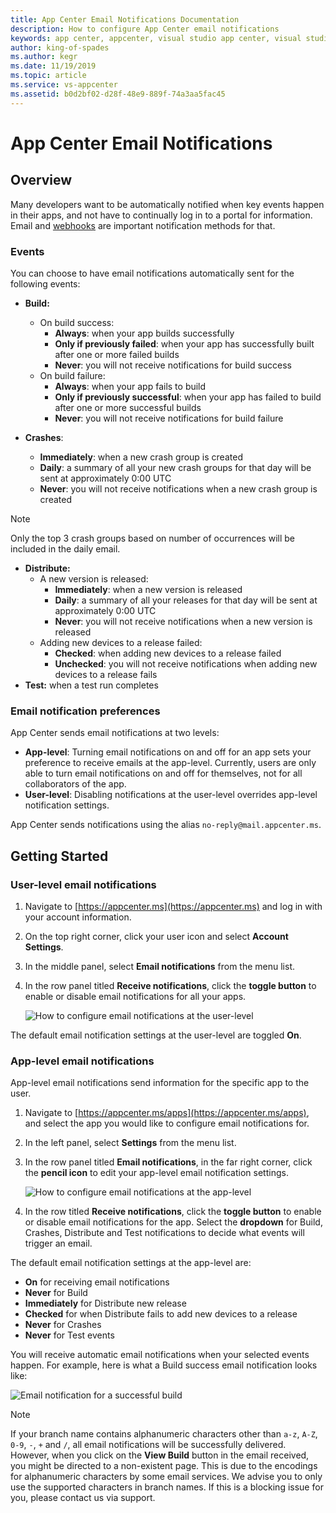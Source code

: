 ```yaml
---
title: App Center Email Notifications Documentation
description: How to configure App Center email notifications
keywords: app center, appcenter, visual studio app center, visual studio appcenter, email, email notifications, build status, build, crashes, crash, distribute, diagnostics, crash groups, crash group, new app version released, new crash group, test, test run, test run completed, test run complete
author: king-of-spades
ms.author: kegr
ms.date: 11/19/2019
ms.topic: article
ms.service: vs-appcenter
ms.assetid: b0d2bf02-d28f-48e9-889f-74a3aa5fac45
---
```


# App Center Email Notifications
## Overview

Many developers want to be automatically notified when key events happen in their apps, and not have to continually log in to a portal for information. Email and [webhooks](https://docs.microsoft.com/appcenter/dashboard/webhooks/) are important notification methods for that.

### Events

You can choose to have email notifications automatically sent for the following events:

- **Build:**
  - On build success:
    - **Always**: when your app builds successfully
    - **Only if previously failed**: when your app has successfully built after one or more failed builds
    - **Never**: you will not receive notifications for build success
  - On build failure:
    - **Always**: when your app fails to build
    - **Only if previously successful**: when your app has failed to build after one or more successful builds
    - **Never**: you will not receive notifications for build failure    

- **Crashes**: 
    - **Immediately**: when a new crash group is created
    - **Daily**: a summary of all your new crash groups for that day will be sent at approximately 0:00 UTC
    - **Never**: you will not receive notifications when a new crash group is created

> [!NOTE]
> Only the top 3 crash groups based on number of occurrences will be included in the daily email. 
    
- **Distribute:**
  - A new version is released:
    - **Immediately**: when a new version is released
    - **Daily**: a summary of all your releases for that day will be sent at approximately 0:00 UTC
    - **Never**: you will not receive notifications when a new version is released
  - Adding new devices to a release failed:
    - **Checked**: when adding new devices to a release failed
    - **Unchecked**: you will not receive notifications when adding new devices to a release fails
- **Test:** when a test run completes

### Email notification preferences

App Center sends email notifications at two levels:  
  - **App-level**: Turning email notifications on and off for an app sets your preference to receive emails at the app-level. Currently, users are only able to turn email notifications on and off for themselves, not for all collaborators of the app.
  - **User-level**: Disabling notifications at the user-level overrides app-level notification settings.

App Center sends notifications using the alias `no-reply@mail.appcenter.ms`.

## Getting Started

### User-level email notifications

1. Navigate to [https://appcenter.ms](https://appcenter.ms) and log in with your account information.

2. On the top right corner, click your user icon and select **Account Settings**.

3. In the middle panel, select **Email notifications** from the menu list.

4. In the row panel titled **Receive notifications**, click the **toggle button** to enable or disable email notifications for all your apps.

    ![How to configure email notifications at the user-level](media/configureEmailNotificationUser.png)

The default email notification settings at the user-level are toggled **On**.

### App-level email notifications

App-level email notifications send information for the specific app to the user.

1. Navigate to [https://appcenter.ms/apps](https://appcenter.ms/apps), and select the app you would like to configure email notifications for.

2. In the left panel, select **Settings** from the menu list.

3. In the row panel titled **Email notifications**, in the far right corner, click the **pencil icon** to edit your app-level email notification settings.

    ![How to configure email notifications at the app-level](media/configureEmailNotificationApp.png)

4. In the row titled **Receive notifications**, click the **toggle button** to enable or disable email notifications for the app. Select the **dropdown** for Build, Crashes, Distribute and Test notifications to decide what events will trigger an email.

The default email notification settings at the app-level are:
  - **On** for receiving email notifications
  - **Never** for Build
  - **Immediately** for Distribute new release
  - **Checked** for when Distribute fails to add new devices to a release
  - **Never** for Crashes
  - **Never** for Test events

You will receive automatic email notifications when your selected events happen. For example, here is what a Build success email notification looks like:

![Email notification for a successful build](media/emailSuccessfulBuild.png)

> [!NOTE]
> If your branch name contains alphanumeric characters other than `a-z`, `A-Z`, `0-9`, `-`, `+` and `/`, all email notifications will be successfully delivered. However, when you click on the **View Build** button in the email received, you might be directed to a non-existent page. This is due to the encodings for alphanumeric characters by some email services. We advise you to only use the supported characters in branch names. If this is a blocking issue for you, please contact us via support.
